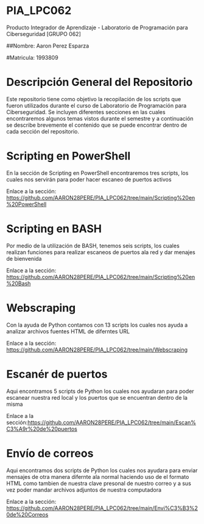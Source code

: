# PIA_LPC062
Producto Integrador de Aprendizaje - Laboratorio de Programación para Ciberseguridad [GRUPO 062] 

##Nombre: Aaron Perez Esparza

#Matricula: 1993809

# Descripción General del Repositorio
Este repositorio tiene como objetivo la recopilación de los scripts que fueron utilizados durante el curso de Laboratorio de Programación para Ciberseguridad. Se incluyen diferentes secciones en las cuales encontraremos algunos temas vistos durante el semestre y a continuación se describe brevemente el contenido que se puede encontrar dentro de cada sección del repositorio.

#  Scripting en PowerShell 
En la sección de Scripting en PowerShell encontraremos tres scripts, los cuales nos servirán para poder hacer escaneo de puertos activos 

Enlace a la sección: https://github.com/AARON28PERE/PIA_LPC062/tree/main/Scripting%20en%20PowerShell

# Scripting en BASH
Por medio de la utilización de BASH, tenemos seis scripts, los cuales realizan funciones para realizar escaneos de puertos ala red y dar menajes de bienvenida

Enlace a la sección: https://github.com/AARON28PERE/PIA_LPC062/tree/main/Scripting%20en%20Bash
# Webscraping
Con la ayuda de Python contamos con 13 scripts los cuales nos ayuda a analizar archivos fuentes HTML de diferntes URL 

Enlace a la sección: https://github.com/AARON28PERE/PIA_LPC062/tree/main/Webscraping
# Escanér de puertos
Aqui encontramos 5 scripts de Python los cuales nos ayudaran para poder escanear nuestra red local y los puertos que se encuentran dentro de la misma 

Enlace a la sección:https://github.com/AARON28PERE/PIA_LPC062/tree/main/Escan%C3%A9r%20de%20puertos
# Envío de correos
Aqui encontramos dos scripts de Python los cuales nos ayudara para enviar mensajes de otra manera difernte ala normal haciendo uso de el formato HTML como tambien de nuestra clave presonal de nuestro correo y a sus vez poder mandar archivos adjuntos de nuestra computadora 

Enlace a la sección: https://github.com/AARON28PERE/PIA_LPC062/tree/main/Envi%C3%B3%20de%20Correos

